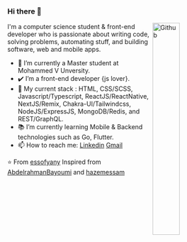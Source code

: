 ### Hi there 👋

<img width="35%" align="right" alt="Github" src="https://user-images.githubusercontent.com/48678280/88862734-4903af80-d201-11ea-968b-9c939d88a37c.gif" />

I'm a computer science student & front-end developer who is passionate about writing code, solving problems, automating stuff, and building software, web and mobile apps.

- 🔭 I’m currently a Master student at Mohammed V Unversity.
- ✔️ I’m a front-end developer {js lover}.
- 🧱 My current stack : HTML, CSS/SCSS, Javascript/Typescript, ReactJS/ReactNative, NextJS/Remix, Chakra-UI/Tailwindcss, NodeJS/ExpressJS, MongoDB/Redis, and REST/GraphQL. 
- 📚 I’m currently learning Mobile & Backend technologies such as Go, Flutter.
- 📫 How to reach me: [Linkedin](https://www.linkedin.com/in/bilal-essofyany-38b747180/) [Gmail](mailto:soufyani.bilal@gmail.com)

⭐️ From [essofyany](https://github.com/essofyany)
Inspired from [AbdelrahmanBayoumi](https://github.com/abdelrahmanbayoumi) and [hazemessam](https://github.com/hazemessam)
